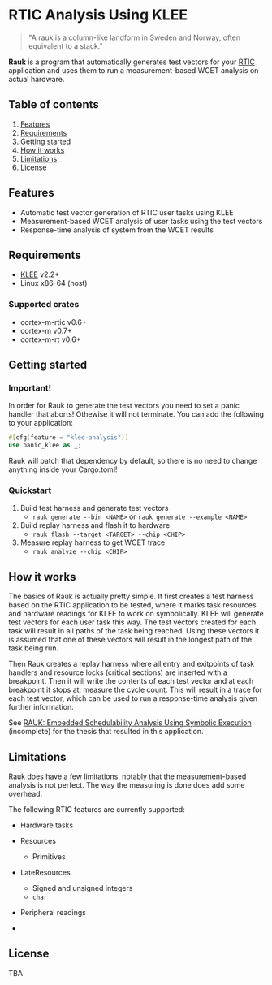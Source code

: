 # RTIC Analysis Using KLEE 
> "A rauk is a column-like landform in Sweden and Norway, often equivalent to a stack."

**Rauk** is a program that automatically generates test vectors for your [RTIC](https://rtic.rs) application and uses them to
run a measurement-based WCET analysis on actual hardware.

## Table of contents
1. [Features](#features)
2. [Requirements](#requirements)
3. [Getting started](#getting-started)
4. [How it works](#how-it-works)
5. [Limitations](#limitations)
6. [License](#license)

## Features
- Automatic test vector generation of RTIC user tasks using KLEE
- Measurement-based WCET analysis of user tasks using the test vectors
- Response-time analysis of system from the WCET results

## Requirements
* [KLEE](https://github.com/klee/klee) v2.2+
* Linux x86-64 (host)

### Supported crates
* cortex-m-rtic v0.6+
* cortex-m v0.7+
* cortex-m-rt v0.6+

## Getting started

### Important!
In order for Rauk to generate the test vectors you need to set a panic handler that aborts! Othewise it will not terminate. You can add the following
to your application:
```rust
#[cfg(feature = "klee-analysis")]
use panic_klee as _;
```
Rauk will patch that dependency by default, so there is no need to change anything inside your Cargo.toml!

### Quickstart

1. Build test harness and generate test vectors
    - `rauk generate --bin <NAME>` or `rauk generate --example <NAME>`
2. Build replay harness and flash it to hardware
    - `rauk flash --target <TARGET> --chip <CHIP>`
3. Measure replay harness to get WCET trace
    - `rauk analyze --chip <CHIP>`

## How it works
The basics of Rauk is actually pretty simple. It first creates a test harness based on the RTIC application to be tested, where it marks task resources and 
hardware readings for KLEE to work on symbolically. KLEE will generate test vectors for each user task this way. The test vectors created for each task will result in all paths of the task being reached. Using these vectors it is assumed that one of these vectors will result in the longest path of the task being run. 

Then Rauk creates a replay harness where all entry and exitpoints of task handlers and resource locks (critical sections) are inserted with a breakpoint. 
Then it will write the contents of each test vector and at each breakpoint it stops at, measure the cycle count. This will result in a trace for each test vector, which can be used to run a response-time analysis given further information.

See [RAUK: Embedded Schedulability Analysis Using Symbolic Execution](https://github.com/markhakansson/master-thesis) (incomplete) for the thesis that resulted in this application.

## Limitations
Rauk does have a few limitations, notably that the measurement-based analysis is not perfect. The way the measuring is done does add some overhead.


The following RTIC features are currently supported:
* Hardware tasks
* Resources
   * Primitives
* LateResources
    * Signed and unsigned integers
    * `char`
* Peripheral readings

* 

## License
TBA
